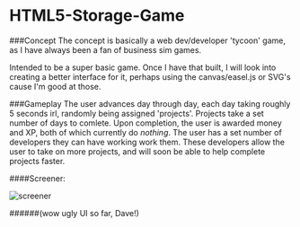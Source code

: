 HTML5-Storage-Game
==================

###Concept
The concept is basically a web dev/developer 'tycoon' game, as I have always been a fan of business sim games. 

Intended to be a super basic game. Once I have that built, I will look into creating a better interface for it, perhaps using the canvas/easel.js or SVG's cause I'm good at those.

###Gameplay
The user advances day through day, each day taking roughly 5 seconds irl, randomly being assigned 'projects'. Projects take a set number of days to comlete. Upon completion, the user is awarded money and XP, both of which currently do *nothing*. The user has a set number of developers they can have working work them. These developers allow the user to take on more projects, and will soon be able to help complete projects faster.


####Screener:

![screener](https://s3.amazonaws.com/uploads.hipchat.com/108401/799964/0lpI14c6oVwyr3R/Screen%20Shot%202014-07-28%20at%2010.17.45%20PM.png)

######(wow ugly UI so far, Dave!)